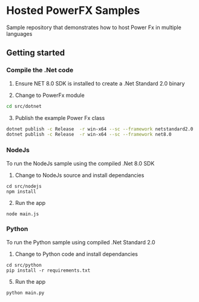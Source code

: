 # Hosted PowerFX Samples

Sample repository that demonstrates how to host Power Fx in multiple languages

## Getting started

### Compile the .Net code

1. Ensure NET 8.0 SDK is installed to create a .Net Standard 2.0 binary

2. Change to PowerFx module

```bash
cd src/dotnet
```

3. Publish the example Power Fx class

```bash
dotnet publish -c Release  -r win-x64 --sc --framework netstandard2.0
dotnet publish -c Release  -r win-x64 --sc --framework net8.0
```

### NodeJs

To run the NodeJs sample using the compiled .Net 8.0 SDK

1. Change to NodeJs source and install dependancies

```
cd src/nodejs
npm install
```

2. Run the app

```
node main.js
```

### Python

To run the Python sample using compiled .Net Standard 2.0

1. Change to Python code and install dependancies

```
cd src/python
pip install -r requirements.txt
```

5. Run the app

```
python main.py
```
